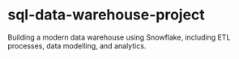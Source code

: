 # sql-data-warehouse-project
Building a modern data warehouse using Snowflake, including ETL processes, data modelling, and analytics.
